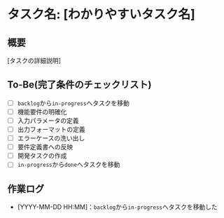 # タスク名: [わかりやすいタスク名]

## 概要

[タスクの詳細説明]

## To-Be(完了条件のチェックリスト)

- [ ] `backlog`から`in-progress`へタスクを移動
- [ ] 機能要件の明確化
- [ ] 入力パラメータの定義
- [ ] 出力フォーマットの定義
- [ ] エラーケースの洗い出し
- [ ] 要件定義書への反映
- [ ] 開発タスクの作成
- [ ] `in-progress`から`done`へタスクを移動

## 作業ログ

- [YYYY-MM-DD HH:MM]：`backlog`から`in-progress`へタスクを移動した